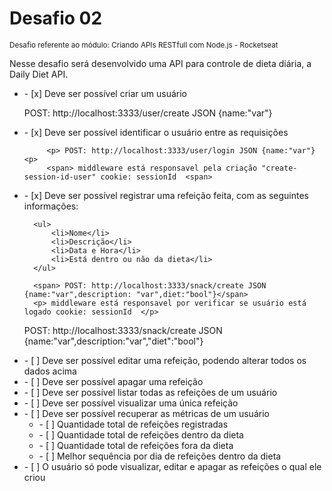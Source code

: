 
<h1> Desafio 02 </h1>
<small> Desafio referente ao módulo: Criando APIs RESTfull com Node.js - Rocketseat </small>
<p>Nesse desafio será desenvolvido uma API para controle de dieta diária, a Daily Diet API.</p>

<ul>  
  <li> - [x]  Deve ser possível criar um usuário</li>
        <p> POST: http://localhost:3333/user/create JSON {name:"var"}<p>
  <li> - [x]  Deve ser possível identificar o usuário entre as requisições</li>

         <p> POST: http://localhost:3333/user/login JSON {name:"var"}<p>
         <span> middleware está responsavel pela criação "create-session-id-user" cookie: sessionId  <span>
  <li> - [x]  Deve ser possível registrar uma refeição feita, com as seguintes informações:
  
  
      <ul>
          <li>Nome</li>
          <li>Descrição</li>
          <li>Data e Hora</li>
          <li>Está dentro ou não da dieta</li>
      </ul>

      <span> POST: http://localhost:3333/snack/create JSON {name:"var",description: "var",diet:"bool"}</span>
      <p> middleware está responsavel por verificar se usuário está logado cookie: sessionId  </p>
  
  </li>
   <p> POST: http://localhost:3333/snack/create JSON {name:"var",description:"var","diet":"bool"}<p>
</ul>


<ul>
   <li> - [ ]  Deve ser possível editar uma refeição, podendo alterar todos os dados acima </li>
   <li> - [ ]  Deve ser possível apagar uma refeição </li>
   <li> - [ ]  Deve ser possível listar todas as refeições de um usuário</li>
   <li> - [ ]  Deve ser possível visualizar uma única refeição </li>
   <li> - [ ]  Deve ser possível recuperar as métricas de um usuário
          <ul>
            <li> - [ ] Quantidade total de refeições registradas </li>
            <li> - [ ] Quantidade total de refeições dentro da dieta </li>
            <li> - [ ] Quantidade total de refeições fora da dieta </li>
            <li> - [ ] Melhor sequência por dia de refeições dentro da dieta </li>
          </ul>
       
  </li>
   <li> - [ ]  O usuário só pode visualizar, editar e apagar as refeições o qual ele criou </li>
 </ul>










    

  
 
  

